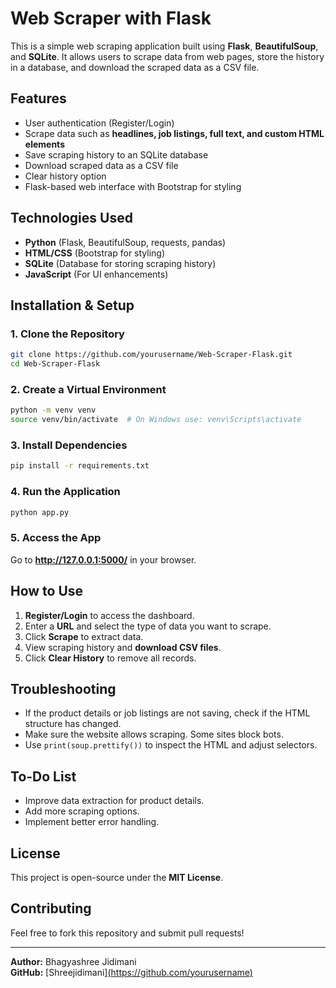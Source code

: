 # Web Scraper with Flask

This is a simple web scraping application built using **Flask**, **BeautifulSoup**, and **SQLite**. It allows users to scrape data from web pages, store the history in a database, and download the scraped data as a CSV file.

## Features
- User authentication (Register/Login)
- Scrape data such as **headlines, job listings, full text, and custom HTML elements**
- Save scraping history to an SQLite database
- Download scraped data as a CSV file
- Clear history option
- Flask-based web interface with Bootstrap for styling

## Technologies Used
- **Python** (Flask, BeautifulSoup, requests, pandas)
- **HTML/CSS** (Bootstrap for styling)
- **SQLite** (Database for storing scraping history)
- **JavaScript** (For UI enhancements)

## Installation & Setup

### 1. Clone the Repository
```bash
git clone https://github.com/yourusername/Web-Scraper-Flask.git
cd Web-Scraper-Flask
```

### 2. Create a Virtual Environment
```bash
python -m venv venv
source venv/bin/activate  # On Windows use: venv\Scripts\activate
```

### 3. Install Dependencies
```bash
pip install -r requirements.txt
```

### 4. Run the Application
```bash
python app.py
```

### 5. Access the App
Go to **http://127.0.0.1:5000/** in your browser.

## How to Use
1. **Register/Login** to access the dashboard.
2. Enter a **URL** and select the type of data you want to scrape.
3. Click **Scrape** to extract data.
4. View scraping history and **download CSV files**.
5. Click **Clear History** to remove all records.

## Troubleshooting
- If the product details or job listings are not saving, check if the HTML structure has changed.
- Make sure the website allows scraping. Some sites block bots.
- Use `print(soup.prettify())` to inspect the HTML and adjust selectors.

## To-Do List
- Improve data extraction for product details.
- Add more scraping options.
- Implement better error handling.

## License
This project is open-source under the **MIT License**.

## Contributing
Feel free to fork this repository and submit pull requests!

---
**Author:** Bhagyashree Jidimani  
**GitHub:** [Shreejidimani][(https://github.com/yourusername)](https://github.com/Shreejidimani)

